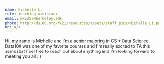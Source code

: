 ```yaml
---
name: Michelle Li
role: Teaching Assistant
email: mko357@berkeley.edu
photo: http://ds100.org/fa21/resources/assets/staff_pics/Michelle_Li.png
oh: N/A 
---
```

Hi, my name is Michelle and I'm a senior majoring in CS + Data Science. Data100 was one of my favorite courses and I'm really excited to TA this semester! Feel free to reach out about anything and I'm looking forward to meeting you all :') 
